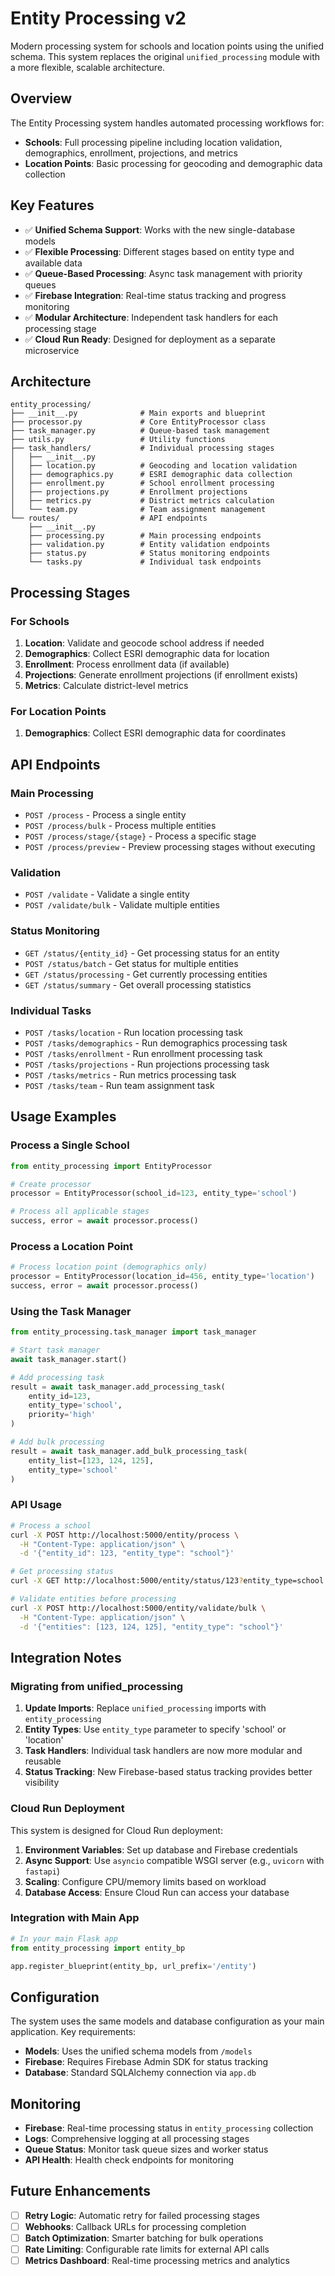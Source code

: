 # Entity Processing v2

Modern processing system for schools and location points using the unified schema. This system replaces the original `unified_processing` module with a more flexible, scalable architecture.

## Overview

The Entity Processing system handles automated processing workflows for:
- **Schools**: Full processing pipeline including location validation, demographics, enrollment, projections, and metrics
- **Location Points**: Basic processing for geocoding and demographic data collection

## Key Features

- ✅ **Unified Schema Support**: Works with the new single-database models
- ✅ **Flexible Processing**: Different stages based on entity type and available data
- ✅ **Queue-Based Processing**: Async task management with priority queues
- ✅ **Firebase Integration**: Real-time status tracking and progress monitoring
- ✅ **Modular Architecture**: Independent task handlers for each processing stage
- ✅ **Cloud Run Ready**: Designed for deployment as a separate microservice

## Architecture

```
entity_processing/
├── __init__.py              # Main exports and blueprint
├── processor.py             # Core EntityProcessor class
├── task_manager.py          # Queue-based task management
├── utils.py                 # Utility functions
├── task_handlers/           # Individual processing stages
│   ├── __init__.py
│   ├── location.py          # Geocoding and location validation
│   ├── demographics.py      # ESRI demographic data collection
│   ├── enrollment.py        # School enrollment processing
│   ├── projections.py       # Enrollment projections
│   ├── metrics.py           # District metrics calculation
│   └── team.py              # Team assignment management
└── routes/                  # API endpoints
    ├── __init__.py
    ├── processing.py        # Main processing endpoints
    ├── validation.py        # Entity validation endpoints
    ├── status.py            # Status monitoring endpoints
    └── tasks.py             # Individual task endpoints
```

## Processing Stages

### For Schools
1. **Location**: Validate and geocode school address if needed
2. **Demographics**: Collect ESRI demographic data for location
3. **Enrollment**: Process enrollment data (if available)
4. **Projections**: Generate enrollment projections (if enrollment exists)
5. **Metrics**: Calculate district-level metrics

### For Location Points
1. **Demographics**: Collect ESRI demographic data for coordinates

## API Endpoints

### Main Processing
- `POST /process` - Process a single entity
- `POST /process/bulk` - Process multiple entities
- `POST /process/stage/{stage}` - Process a specific stage
- `POST /process/preview` - Preview processing stages without executing

### Validation
- `POST /validate` - Validate a single entity
- `POST /validate/bulk` - Validate multiple entities

### Status Monitoring
- `GET /status/{entity_id}` - Get processing status for an entity
- `POST /status/batch` - Get status for multiple entities
- `GET /status/processing` - Get currently processing entities
- `GET /status/summary` - Get overall processing statistics

### Individual Tasks
- `POST /tasks/location` - Run location processing task
- `POST /tasks/demographics` - Run demographics processing task
- `POST /tasks/enrollment` - Run enrollment processing task
- `POST /tasks/projections` - Run projections processing task
- `POST /tasks/metrics` - Run metrics processing task
- `POST /tasks/team` - Run team assignment task

## Usage Examples

### Process a Single School
```python
from entity_processing import EntityProcessor

# Create processor
processor = EntityProcessor(school_id=123, entity_type='school')

# Process all applicable stages
success, error = await processor.process()
```

### Process a Location Point
```python
# Process location point (demographics only)
processor = EntityProcessor(location_id=456, entity_type='location')
success, error = await processor.process()
```

### Using the Task Manager
```python
from entity_processing.task_manager import task_manager

# Start task manager
await task_manager.start()

# Add processing task
result = await task_manager.add_processing_task(
    entity_id=123,
    entity_type='school',
    priority='high'
)

# Add bulk processing
result = await task_manager.add_bulk_processing_task(
    entity_list=[123, 124, 125],
    entity_type='school'
)
```

### API Usage
```bash
# Process a school
curl -X POST http://localhost:5000/entity/process \
  -H "Content-Type: application/json" \
  -d '{"entity_id": 123, "entity_type": "school"}'

# Get processing status
curl -X GET http://localhost:5000/entity/status/123?entity_type=school

# Validate entities before processing
curl -X POST http://localhost:5000/entity/validate/bulk \
  -H "Content-Type: application/json" \
  -d '{"entities": [123, 124, 125], "entity_type": "school"}'
```

## Integration Notes

### Migrating from unified_processing

1. **Update Imports**: Replace `unified_processing` imports with `entity_processing`
2. **Entity Types**: Use `entity_type` parameter to specify 'school' or 'location'
3. **Task Handlers**: Individual task handlers are now more modular and reusable
4. **Status Tracking**: New Firebase-based status tracking provides better visibility

### Cloud Run Deployment

This system is designed for Cloud Run deployment:

1. **Environment Variables**: Set up database and Firebase credentials
2. **Async Support**: Use `asyncio` compatible WSGI server (e.g., `uvicorn` with `fastapi`)
3. **Scaling**: Configure CPU/memory limits based on workload
4. **Database Access**: Ensure Cloud Run can access your database

### Integration with Main App

```python
# In your main Flask app
from entity_processing import entity_bp

app.register_blueprint(entity_bp, url_prefix='/entity')
```

## Configuration

The system uses the same models and database configuration as your main application. Key requirements:

- **Models**: Uses the unified schema models from `/models`
- **Firebase**: Requires Firebase Admin SDK for status tracking
- **Database**: Standard SQLAlchemy connection via `app.db`

## Monitoring

- **Firebase**: Real-time processing status in `entity_processing` collection
- **Logs**: Comprehensive logging at all processing stages
- **Queue Status**: Monitor task queue sizes and worker status
- **API Health**: Health check endpoints for monitoring

## Future Enhancements

- [ ] **Retry Logic**: Automatic retry for failed processing stages
- [ ] **Webhooks**: Callback URLs for processing completion
- [ ] **Batch Optimization**: Smarter batching for bulk operations
- [ ] **Rate Limiting**: Configurable rate limits for external API calls
- [ ] **Metrics Dashboard**: Real-time processing metrics and analytics 